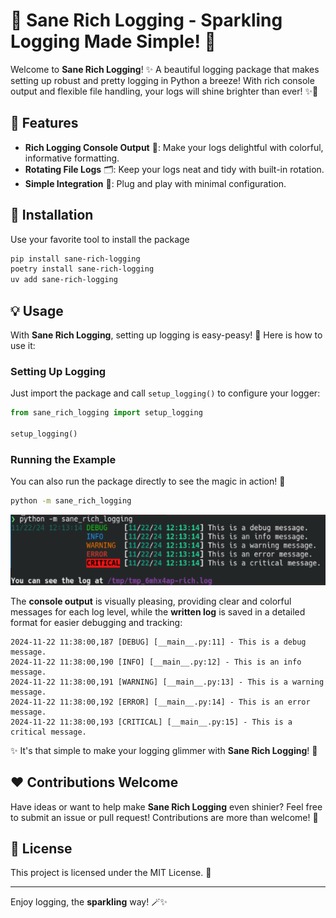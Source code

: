 # 🌟 Sane Rich Logging - Sparkling Logging Made Simple! 🚀

Welcome to **Sane Rich Logging**! ✨ A beautiful logging package that makes setting up robust and pretty logging in Python a breeze! With rich console output and flexible file handling, your logs will shine brighter than ever! ✨🔮

## 🎉 Features

- **Rich Logging Console Output** 🌈: Make your logs delightful with colorful, informative formatting.
- **Rotating File Logs** 🗂️: Keep your logs neat and tidy with built-in rotation.
- **Simple Integration** 🚀: Plug and play with minimal configuration.

## 🚀 Installation

Use your favorite tool to install the package

```bash
pip install sane-rich-logging
poetry install sane-rich-logging
uv add sane-rich-logging
```


## 💡 Usage

With **Sane Rich Logging**, setting up logging is easy-peasy! 🍋 Here is how to use it:

### Setting Up Logging

Just import the package and call `setup_logging()` to configure your logger:

```python
from sane_rich_logging import setup_logging

setup_logging()
```

### Running the Example

You can also run the package directly to see the magic in action! 🌠

```bash
python -m sane_rich_logging
```

![Example Output](assets/example.png)

The **console output** is visually pleasing, providing clear and colorful messages for each log level, while the **written log** is saved in a detailed format for easier debugging and tracking:

```
2024-11-22 11:38:00,187 [DEBUG] [__main__.py:11] - This is a debug message.
2024-11-22 11:38:00,190 [INFO] [__main__.py:12] - This is an info message.
2024-11-22 11:38:00,191 [WARNING] [__main__.py:13] - This is a warning message.
2024-11-22 11:38:00,192 [ERROR] [__main__.py:14] - This is an error message.
2024-11-22 11:38:00,193 [CRITICAL] [__main__.py:15] - This is a critical message.
```

✨ It's that simple to make your logging glimmer with **Sane Rich Logging**! 🎇

## ❤️ Contributions Welcome

Have ideas or want to help make **Sane Rich Logging** even shinier? Feel free to submit an issue or pull request! Contributions are more than welcome! 🌟

## 📄 License

This project is licensed under the MIT License. 📝

---

Enjoy logging, the **sparkling** way! 🪄✨

